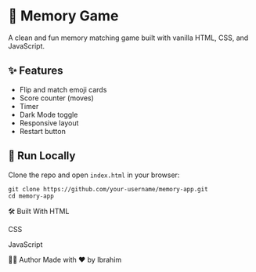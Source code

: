 # 🧠 Memory Game

A clean and fun memory matching game built with vanilla HTML, CSS, and JavaScript.

## ✨ Features

- Flip and match emoji cards
- Score counter (moves)
- Timer
- Dark Mode toggle
- Responsive layout
- Restart button


## 🚀 Run Locally

Clone the repo and open `index.html` in your browser:

    git clone https://github.com/your-username/memory-app.git
    cd memory-app

🛠️ Built With
HTML

CSS

JavaScript

👨‍💻 Author
Made with ❤️ by Ibrahim
